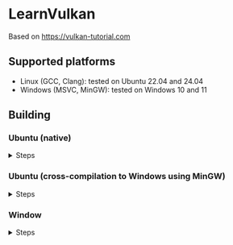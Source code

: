 # LearnVulkan

Based on https://vulkan-tutorial.com

## Supported platforms

- Linux (GCC, Clang): tested on Ubuntu 22.04 and 24.04
- Windows (MSVC, MinGW): tested on Windows 10 and 11

## Building

### Ubuntu (native)

<details>
<summary>Steps</summary>

- Install the tools required to build the project:
```shell
sudo apt install cmake pkg-config ninja-build build-essential
```

- To build GLFW from source on Linux, a few extra packages must be installed as
  explained in [GLFW documentation](https://www.glfw.org/docs/3.4/compile.html):
```shell
sudo apt install libwayland-dev libxkbcommon-dev xorg-dev
```

- Download the Vulkan SDK from LunarG. Replace `${SDK_VERSION}` with `latest` or
  any fixed version greater than `1.3.268.0`:
```shell
mkdir VulkanSDK
cd VulkanSDK
wget https://sdk.lunarg.com/sdk/download/${SDK_VERSION}/linux/vulkan_sdk.tar.xz
tar -xvf vulkan_sdk.tar.xz
```

- To build the project run the following commands from project root directory:
```shell
# Use the desired Vulkan SDK
source path/to/VulkanSDK/${SDK_VERSION}/setup-env.sh

# Configure the project with the default system compiler
cmake -S . -B build -G "Ninja Multi-Config"
# Or configure the project with GCC
CC=gcc CXX=g++ cmake -S . -B build -G "Ninja Multi-Config"
# Or configure the project with Clang
CC=clang CXX=clang++ cmake -S . -B build -G "Ninja Multi-Config"

# Build the project
cmake --build build --config release
```

</details>

### Ubuntu (cross-compilation to Windows using MinGW)

<details>
<summary>Steps</summary>

- To cross-compile from Ubuntu to Windows using MinGW, install the following
  packages:
```shell
sudo apt install cmake pkg-config ninja-build mingw-w64 7zip
```

- Then, install the Vulkan SDK for Windows:
```shell
mkdir VulkanSDK-Windows
cd VulkanSDK-Windows
wget https://sdk.lunarg.com/sdk/download/${SDK_VERSION}/windows/vulkan_sdk.exe
7z x vulkan_sdk.exe -o${SDK_VERSION}
```

- To build the project run the following commands from project root directory:
```shell
# Use the desired Vulkan SDK
source path/to/VulkanSDK/${SDK_VERSION}/setup-env.sh

# Configure the project
cmake -S . -B build -G "Ninja Multi-Config" --toolchain cmake/Toolchains/MinGW.cmake

# Build the project
cmake --build build --config release
```

</details>

### Window

<details>
<summary>Steps</summary>

#### Common requirements

- Install the Vulkan SDK for Windows:
```shell
Invoke-WebRequest https://sdk.lunarg.com/sdk/download/${SDK_VERSION}/windows/vulkan_sdk.exe
.\vulkan_sdk.exe
# In the UI select the desired install location and optional components
```

#### MSVC

- Install the Microsoft Visual C/C++ Compiler 2022 at least:
  * if you want the full-fledged Visual Studio IDE, install
    [Visual Studio 2022](https://visualstudio.microsoft.com/vs/)
  * if you prefer just the command line tools, install the
    [Build Tools for Visual Studio 2022](https://visualstudio.microsoft.com/downloads/#build-tools-for-visual-studio-2022)

- Open a Powershell terminal with x64 build tools available, go at the project
  root location and run the following commands:
```shell
# Ensure the VULKAN_SDK environment variable is setup properly
echo $Env:VULKAN_SDK

# Configure the project
cmake -S . -B build -G "Ninja Multi-Config"

# Build the project
cmake --build build --config release
```

#### MinGW

TODO

</details>
